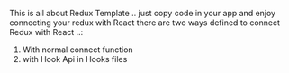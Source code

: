 This is all about Redux Template .. just copy code in your app and enjoy connecting your redux with React
there are two ways defined to connect Redux with React ..:
1. With normal connect function
2. with Hook Api in Hooks files
